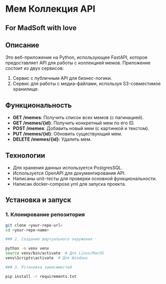 # Мем Коллекция API

## For MadSoft with love

## Описание

Это веб-приложение на Python, использующее FastAPI, которое предоставляет API для работы с коллекцией мемов. Приложение состоит из двух сервисов:
1. Сервис с публичным API для бизнес-логики.
2. Сервис для работы с медиа-файлами, используя S3-совместимое хранилище.

## Функциональность

- **GET /memes**: Получить список всех мемов (с пагинацией).
- **GET /memes/{id}**: Получить конкретный мем по его ID.
- **POST /memes**: Добавить новый мем (с картинкой и текстом).
- **PUT /memes/{id}**: Обновить существующий мем.
- **DELETE /memes/{id}**: Удалить мем.

## Технологии

- Для хранения данных используется PostgresSQL.
- Используется OpenAPI для документирования API.
- Написаны unit-тесты для проверки основной функциональности.
- Написан docker-compose.yml для запуска проекта.

## Установка и запуск

### 1. Клонирование репозитория

```bash
git clone <your-repo-url>
cd <your-repo-name>

### 2. Создание виртуального окружения

python -m venv venv
source venv/bin/activate  # Для Linux/MacOS
venv\Scripts\activate  # Для Windows

### 3. Установка зависимостей

pip install -r requirements.txt


